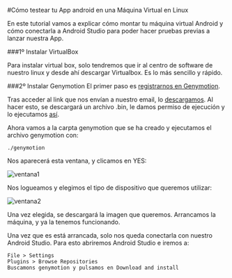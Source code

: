 #Cómo testear tu App android en una Máquina Virtual en Linux

En este tutorial vamos a explicar cómo montar tu máquina virtual Android y cómo conectarla a Android Studio para poder hacer pruebas previas a lanzar nuestra App.

###1º Instalar VirtualBox

Para instalar virtual box, solo tendremos que ir al centro de software de nuestro linux y desde ahí descargar Virtualbox. Es lo más sencillo y rápido.

###2º Instalar Genymotion
 El primer paso es [registrarnos en Genymotion](https://www.genymotion.com/#!/auth/account-creation).
 
 Tras acceder al link que nos envían a nuestro email, lo [descargamos](https://www.genymotion.com/#!/download). Al hacer esto, se descargará un archivo .bin, le damos permiso de ejecución y lo ejecutamos [así](http://showterm.io/81fc6d57e822570542781).
 
Ahora vamos a la carpta genymotion que se ha creado y ejecutamos el archivo genymotion con:

	./genymotion
    
Nos aparecerá esta ventana, y clicamos en YES:

![ventana1](https://github.com/IV-2014/VirtualBoard/blob/master/Images/tutoVM1.png)

Nos logueamos y elegimos el tipo de dispositivo que queremos utilizar:

![ventana2](https://github.com/IV-2014/VirtualBoard/blob/master/Images/tutoVM2.png)

Una vez elegida, se descargará la imagen que queremos. Arrancamos la máquina, y ya la tenemos funcionando.

Una vez que es está arrancada, solo nos queda conectarla con nuestro Android Studio. Para esto abriremos Android Studio e iremos a:

	File > Settings
    Plugins > Browse Repositories
    Buscamons genymotion y pulsamos en Download and install 

